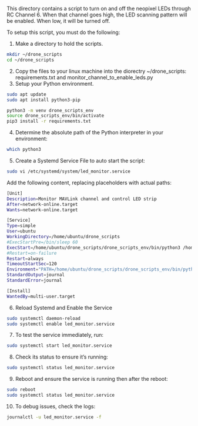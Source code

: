 This directory contains a script to turn on and off the neopixel LEDs through RC Channel 6.
When that channel goes high, the LED scanning pattern will be enabled. When low, it will be turned off.

To setup this script, you must do the following:
1. Make a directory to hold the scripts.
```sh
mkdir ~/drone_scripts
cd ~/drone_scripts
```
2. Copy the files to your linux machine into the diorectry ~/drone_scripts: requirements.txt and monitor_channel_to_enable_leds.py
3. Setup your Python environment.
```sh
sudo apt update
sudo apt install python3-pip

python3 -m venv drone_scripts_env
source drone_scripts_env/bin/activate
pip3 install -r requirements.txt
```
4. Determine the absolute path of the Python interpreter in your environment: 
```sh
which python3
```
5. Create a Systemd Service File to auto start the script:
```sh
sudo vi /etc/systemd/system/led_monitor.service
```

Add the following content, replacing placeholders with actual paths:
```sh
[Unit]
Description=Monitor MAVLink channel and control LED strip
After=network-online.target
Wants=network-online.target

[Service]
Type=simple
User=ubuntu
WorkingDirectory=/home/ubuntu/drone_scripts
#ExecStartPre=/bin/sleep 60
ExecStart=/home/ubuntu/drone_scripts/drone_scripts_env/bin/python3 /home/ubuntu/drone_scripts/monitor_channel_to_enable_leds.py
#Restart=on-failure
Restart=always
TimeoutStartSec=120
Environment="PATH=/home/ubuntu/drone_scripts/drone_scripts_env/bin/python3:/usr/bin:/bin"
StandardOutput=journal
StandardError=journal

[Install]
WantedBy=multi-user.target
```

6. Reload Systemd and Enable the Service
```sh
sudo systemctl daemon-reload
sudo systemctl enable led_monitor.service
```

7. To test the service immediately, run:
```sh
sudo systemctl start led_monitor.service
```

8. Check its status to ensure it’s running:
```sh
sudo systemctl status led_monitor.service
```

9. Reboot and ensure the service is running then after the reboot:
```sh
sudo reboot
sudo systemctl status led_monitor.service
```

10. To debug issues, check the logs:
```sh
journalctl -u led_monitor.service -f
```